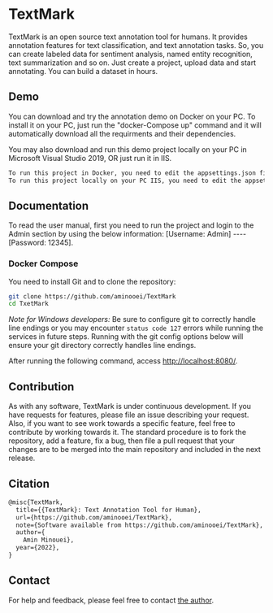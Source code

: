# TextMark

TextMark is an open source text annotation tool for humans. It provides annotation features for text classification, and text annotation tasks. So, you can create labeled data for sentiment analysis, named entity recognition, text summarization and so on. Just create a project, upload data and start annotating. You can build a dataset in hours.

## Demo

You can download and try the annotation demo on Docker on your PC. To install it on your PC, just run the "docker-Compose up" command and it will automatically download all the requirments and their dependencies. 

You may also download and run this demo project locally on your PC in Microsoft Visual Studio 2019, OR just run it in IIS.

```bash
To run this project in Docker, you need to edit the appsettings.json file and uncomment the "Connection String for Docker".
To run this project locally on your PC IIS, you need to edit the appsettings.json file and uncomment the "Connection String for PC".
```

## Documentation

To read the user manual, first you need to run the project and login to the Admin section by using the below information: 
[Username: Admin] ---- [Password: 12345]. 


### Docker Compose

You need to install Git and to clone the repository:

```bash
git clone https://github.com/aminooei/TextMark
cd TxetMark
```

_Note for Windows developers:_ Be sure to configure git to correctly handle line endings or you may encounter `status code 127` errors while running the services in future steps. Running with the git config options below will ensure your git directory correctly handles line endings.


After running the following command, access <http://localhost:8080/>.



## Contribution

As with any software, TextMark is under continuous development. If you have requests for features, please file an issue describing your request. Also, if you want to see work towards a specific feature, feel free to contribute by working towards it. The standard procedure is to fork the repository, add a feature, fix a bug, then file a pull request that your changes are to be merged into the main repository and included in the next release.



## Citation

```tex
@misc{TextMark,
  title={{TextMark}: Text Annotation Tool for Human},
  url={https://github.com/aminooei/TextMark},
  note={Software available from https://github.com/aminooei/TextMark},
  author={
    Amin Minouei},
  year={2022},
}
```

## Contact

For help and feedback, please feel free to contact [the author](https://github.com/aminooei).
